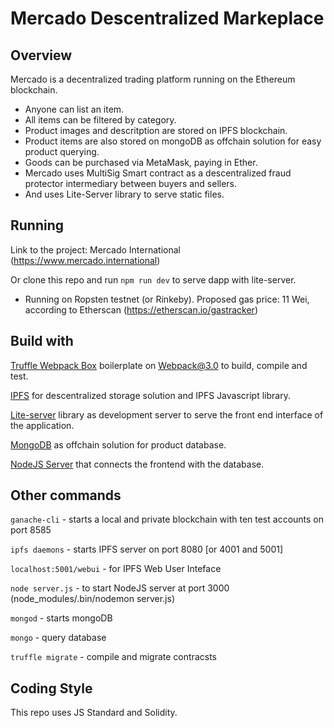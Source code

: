 # Mercado Descentralized Markeplace

## Overview

 Mercado is a decentralized trading platform running on the Ethereum blockchain.

- Anyone can list an item. 
- All items can be filtered by category.
- Product images and descritption are stored on IPFS blockchain.
- Product items are also stored on mongoDB as offchain solution for easy product querying.
- Goods can be purchased via MetaMask, paying in Ether.
- Mercado uses MultiSig Smart contract as a descentralized fraud protector intermediary between buyers and sellers.
- And uses Lite-Server library to serve static files.


## Running

Link to the project: Mercado International (https://www.mercado.international)

Or clone this repo and run `npm run dev` to serve dapp with lite-server.

-  Running on Ropsten testnet (or Rinkeby). 
Proposed gas price: 11 Wei, according to Etherscan
(https://etherscan.io/gastracker)




## Build with
[Truffle Webpack Box](https://truffleframework.com/boxes/webpack) boilerplate on Webpack@3.0 to build, compile and test.

[IPFS](http://ipfs.io) for descentralized storage solution and IPFS Javascript library.

[Lite-server]() library as development server to serve the front end interface of the application.

[MongoDB]() as offchain solution for product database.

[NodeJS Server]() that connects the frontend with the database.


## Other commands



`ganache-cli` - starts a local and private blockchain with ten test accounts on port 8585

`ipfs daemons` - starts IPFS server on port 8080 [or 4001 and 5001]

`localhost:5001/webui` - for IPFS Web User Inteface

`node server.js` - to start NodeJS server at port 3000 (node_modules/.bin/nodemon server.js)



`mongod` - starts mongoDB

`mongo` - query database

`truffle migrate` - compile and migrate contracsts


## Coding Style
This repo uses JS Standard and Solidity.
